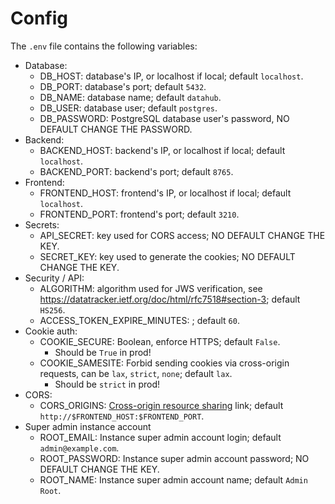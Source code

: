 # Config

The `.env` file contains the following variables:

- Database:
    - DB_HOST: database's IP, or localhost if local; default `localhost`.
    - DB_PORT: database's port; default `5432`.
    - DB_NAME: database name; default `datahub`.
    - DB_USER: database user; default `postgres`.
    - DB_PASSWORD: PostgreSQL database user's password, NO DEFAULT CHANGE THE PASSWORD.
- Backend:
    - BACKEND_HOST: backend's IP, or localhost if local; default `localhost`.
    - BACKEND_PORT: backend's port; default `8765`.
- Frontend:
    - FRONTEND_HOST: frontend's IP, or localhost if local; default `localhost`.
    - FRONTEND_PORT: frontend's port; default `3210`.
- Secrets:
    - API_SECRET: key used for CORS access; NO DEFAULT CHANGE THE KEY.
    - SECRET_KEY: key used to generate the cookies; NO DEFAULT CHANGE THE KEY.
- Security / API:
    - ALGORITHM: algorithm used for JWS verification, see https://datatracker.ietf.org/doc/html/rfc7518#section-3; default `HS256`.
    - ACCESS_TOKEN_EXPIRE_MINUTES: ; default `60`.
- Cookie auth:
    - COOKIE_SECURE: Boolean, enforce HTTPS; default `False`.
        - Should be `True` in prod!
    - COOKIE_SAMESITE: Forbid sending cookies via cross-origin requests, can be `lax`, `strict`, `none`; default `lax`.
        - Should be `strict` in prod!
- CORS:
    - CORS_ORIGINS: [Cross-origin resource sharing](https://en.wikipedia.org/wiki/Cross-origin_resource_sharing) link; default `http://$FRONTEND_HOST:$FRONTEND_PORT`.
- Super admin instance account
    - ROOT_EMAIL: Instance super admin account login; default `admin@example.com`.
    - ROOT_PASSWORD: Instance super admin account password; NO DEFAULT CHANGE THE KEY.
    - ROOT_NAME: Instance super admin account name; default `Admin Root`.

